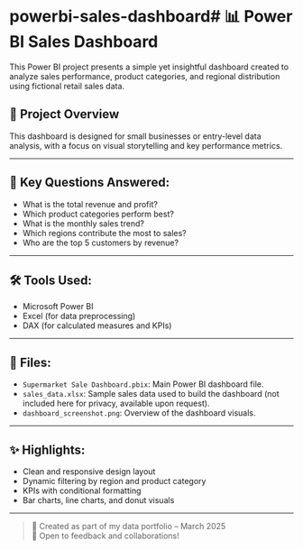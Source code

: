 # powerbi-sales-dashboard# 📊 Power BI Sales Dashboard

This Power BI project presents a simple yet insightful dashboard created to analyze sales performance, product categories, and regional distribution using fictional retail sales data.

## 📌 Project Overview
This dashboard is designed for small businesses or entry-level data analysis, with a focus on visual storytelling and key performance metrics.

---

## 🧠 Key Questions Answered:
- What is the total revenue and profit?
- Which product categories perform best?
- What is the monthly sales trend?
- Which regions contribute the most to sales?
- Who are the top 5 customers by revenue?

---

## 🛠️ Tools Used:
- Microsoft Power BI
- Excel (for data preprocessing)
- DAX (for calculated measures and KPIs)

---

## 📂 Files:
- `Supermarket Sale Dashboard.pbix`: Main Power BI dashboard file.
- `sales_data.xlsx`: Sample sales data used to build the dashboard (not included here for privacy, available upon request).
- `dashboard_screenshot.png`: Overview of the dashboard visuals.

---

## ✨ Highlights:
- Clean and responsive design layout
- Dynamic filtering by region and product category
- KPIs with conditional formatting
- Bar charts, line charts, and donut visuals

---

> 📅 Created as part of my data portfolio – March 2025  
> 🚀 Open to feedback and collaborations!
